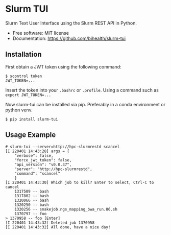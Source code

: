 # Slurm TUI

Slurm Text User Interface using the Slurm REST API in Python.

- Free software: MIT license
- Documentation: https://github.com/bihealth/slurm-tui

## Installation

First obtain a JWT token using the following command:

```
$ scontrol token
JWT_TOKEN=...
```

Insert the token into your `.bashrc` or `.profile`. Using a command such as `export JWT_TOKEN=...`

Now slurm-tui can be installed via pip. Preferably in a conda environment or python venv.

```
$ pip install slurm-tui
```

## Usage Example

```
# slurm-tui --server=http://hpc-slurmrestd scancel
[I 220401 14:43:28] args = {
    "verbose": false,
    "force_jwt_token": false,
    "api_version": "v0.0.37",
    "server": "http://hpc-slurmrestd",
    "command": "scancel"
    }
[I 220401 14:43:30] Which job to kill? Enter to select, Ctrl-C to cancel
    1317509 -- bash
    1317802 -- bash
    1320066 -- bash
    1320250 -- bash
    1320256 -- snakejob.ngs_mapping_bwa_run.86.sh
    1370797 -- foo
> 1370958 -- foo [Enter]
[I 220401 14:43:32] Deleted job 1370958
[I 220401 14:43:32] All done, have a nice day!
```
